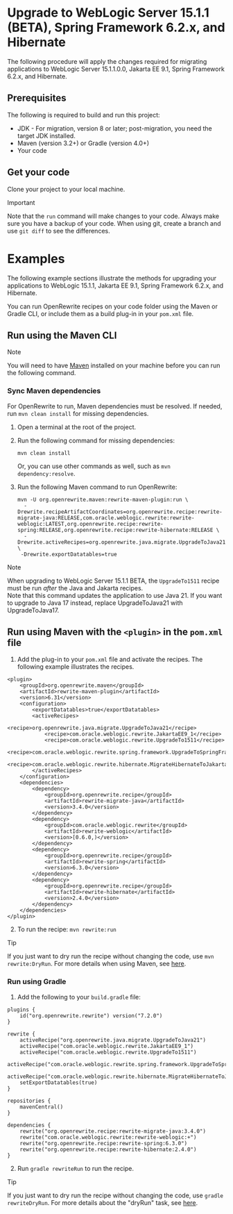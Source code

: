 # Upgrade to WebLogic Server 15.1.1 (BETA), Spring Framework 6.2.x, and Hibernate

The following procedure will apply the changes required for migrating applications to WebLogic Server 15.1.1.0.0, Jakarta EE 9.1, Spring Framework 6.2.x, and Hibernate.

## Prerequisites

The following is required to build and run this project:

- JDK - For migration, version 8 or later; post-migration, you need the target JDK installed.
- Maven (version 3.2+) or Gradle (version 4.0+)
- Your code

## Get your code

Clone your project to your local machine.

> [!IMPORTANT]
> Note that the `run` command will make changes to your code. Always make sure you have a backup of your code. When using git, create a branch and use `git diff` to see the differences.

# Examples

The following example sections illustrate the methods for upgrading your applications to WebLogic 15.1.1, Jakarta EE 9.1, Spring Framework 6.2.x, and Hibernate.

You can run OpenRewrite recipes on your code folder using the Maven or Gradle CLI, or include them as a build plug-in in your `pom.xml` file.

## Run using the Maven CLI

> [!NOTE]
> You will need to have [Maven](https://maven.apache.org/download.cgi) installed on your machine before you can run the following command.

### Sync Maven dependencies

For OpenRewrite to run, Maven dependencies must be resolved. If needed, run `mvn clean install` for missing dependencies.

1. Open a terminal at the root of the project.

1. Run the following command for missing dependencies:

   ```shell
   mvn clean install
   ```

   Or, you can use other commands as well, such as `mvn dependency:resolve`.

1. Run the following Maven command to run OpenRewrite:

   ```shell
   mvn -U org.openrewrite.maven:rewrite-maven-plugin:run \
     -Drewrite.recipeArtifactCoordinates=org.openrewrite.recipe:rewrite-migrate-java:RELEASE,com.oracle.weblogic.rewrite:rewrite-weblogic:LATEST,org.openrewrite.recipe:rewrite-spring:RELEASE,org.openrewrite.recipe:rewrite-hibernate:RELEASE \
     -Drewrite.activeRecipes=org.openrewrite.java.migrate.UpgradeToJava21,com.oracle.weblogic.rewrite.JakartaEE9_1,com.oracle.weblogic.rewrite.UpgradeTo1511,com.oracle.weblogic.rewrite.spring.framework.UpgradeToSpringFramework_6_2,com.oracle.weblogic.rewrite.hibernate.MigrateHibernateToJakartaEE9 \
    -Drewrite.exportDatatables=true
   ```

> [!NOTE]
> When upgrading to WebLogic Server 15.1.1 BETA, the `UpgradeTo1511` recipe must be run _after_ the Java and Jakarta recipes. </br>
> Note that this command updates the application to use Java 21. If you want to upgrade to Java 17 instead, replace UpgradeToJava21 with UpgradeToJava17.

## Run using Maven with the `<plugin>` in the `pom.xml` file

1. Add the plug-in to your `pom.xml` file and activate the recipes. The following example illustrates the recipes.

```
<plugin>
    <groupId>org.openrewrite.maven</groupId>
    <artifactId>rewrite-maven-plugin</artifactId>
    <version>6.31</version>
    <configuration>
        <exportDatatables>true</exportDatatables>
        <activeRecipes>
            <recipe>org.openrewrite.java.migrate.UpgradeToJava21</recipe>
            <recipe>com.oracle.weblogic.rewrite.JakartaEE9_1</recipe>
            <recipe>com.oracle.weblogic.rewrite.UpgradeTo1511</recipe>
            <recipe>com.oracle.weblogic.rewrite.spring.framework.UpgradeToSpringFramework_6_2</recipe>
            <recipe>com.oracle.weblogic.rewrite.hibernate.MigrateHibernateToJakartaEE9</recipe>
        </activeRecipes>
    </configuration>
    <dependencies>
        <dependency>
            <groupId>org.openrewrite.recipe</groupId>
            <artifactId>rewrite-migrate-java</artifactId>
            <version>3.4.0</version>
        </dependency>
        <dependency>
            <groupId>com.oracle.weblogic.rewrite</groupId>
            <artifactId>rewrite-weblogic</artifactId>
            <version>[0.6.0,)</version>
        </dependency>
        <dependency>
            <groupId>org.openrewrite.recipe</groupId>
            <artifactId>rewrite-spring</artifactId>
            <version>6.3.0</version>
        </dependency>
        <dependency>
            <groupId>org.openrewrite.recipe</groupId>
            <artifactId>rewrite-hibernate</artifactId>
            <version>2.4.0</version>
        </dependency>
    </dependencies>
</plugin>
```

2. To run the recipe: `mvn rewrite:run`

> [!TIP]  
> If you just want to dry run the recipe without changing the code, use `mvn rewrite:DryRun`. For more details when using Maven, see [here](https://docs.openrewrite.org/reference/rewrite-maven-plugin).

### Run using Gradle

1. Add the following to your `build.gradle` file:

```
plugins {
    id("org.openrewrite.rewrite") version("7.2.0")
}

rewrite {
    activeRecipe("org.openrewrite.java.migrate.UpgradeToJava21")
    activeRecipe("com.oracle.weblogic.rewrite.JakartaEE9_1")
    activeRecipe("com.oracle.weblogic.rewrite.UpgradeTo1511")
    activeRecipe("com.oracle.weblogic.rewrite.spring.framework.UpgradeToSpringFramework_6_2")
    activeRecipe("com.oracle.weblogic.rewrite.hibernate.MigrateHibernateToJakartaEE9")
    setExportDatatables(true)
}

repositories {
    mavenCentral()
}

dependencies {
    rewrite("org.openrewrite.recipe:rewrite-migrate-java:3.4.0")
    rewrite("com.oracle.weblogic.rewrite:rewrite-weblogic:+")
    rewrite("org.openrewrite.recipe:rewrite-spring:6.3.0")
    rewrite("org.openrewrite.recipe:rewrite-hibernate:2.4.0")
}
```
2. Run `gradle rewriteRun` to run the recipe.

> [!TIP]  
> If you just want to dry run the recipe without changing the code, use `gradle rewriteDryRun`. For more details about the "dryRun" task, see [here](https://docs.openrewrite.org/reference/gradle-plugin-configuration#the-dryrun-task).

